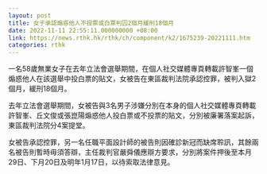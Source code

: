 ```yaml
---
layout: post
title: 女子承認煽惑他人不投票或白票判囚2個月緩刑18個月
date: 2022-11-11 22:55:11.000000000 +08:00
link: https://news.rthk.hk/rthk/ch/component/k2/1675239-20221111.htm
categories: rthk
---
```


一名58歲無業女子在去年立法會選舉期間，在個人社交媒體專頁轉載許智峯一個煽惑他人在該選舉中投白票的貼文，女被告在東區裁判法院承認控罪，被判入獄2個月，緩刑18個月。

去年立法會選舉期間，女被告與3名男子涉嫌分別在本身的個人社交媒體專頁轉載許智峯、丘文俊或張崑陽煽惑他人投白票或不投票的貼文，分別被廉署落案起訴，東區裁判法院分4案提堂。

女被告承認控罪，另一名任職平面設計師的被告則因確診新冠而缺席聆訊，其餘兩名被告則暫時毋須答辯，主任裁判官嚴舜儀應辯方要求，分別將案件押後至本月29日、下月20日及明年1月17日，以待索取法律意見。
